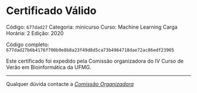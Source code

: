 # Certificado Válido

Código: `677dad27`
Categoria: minicurso
Curso: Machine Learning
Carga Horária: 2
Edição: 2020


Código completo: `677dad27b6b4176f700b9e8b8a23f49d8d5ca73b4964718dae72ac86edf23905`


Este certificado foi expedido pela Comissão organizadora do IV Curso de Verão em Bioinformática da UFMG.

----

Qualquer dúvida contacte a [_Comissão Organizadora_](<mailto:cursobioinfoufmg@gmail.com$subject=[Certificados]>)

